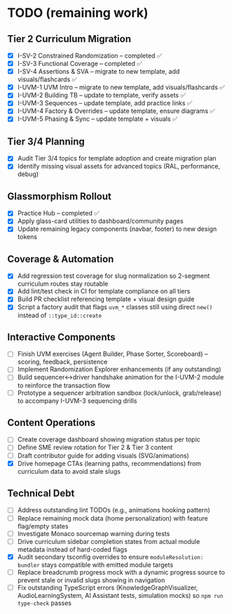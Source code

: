 
# TODO (remaining work)

## Tier 2 Curriculum Migration
- [x] I-SV-2 Constrained Randomization – completed ✅
- [x] I-SV-3 Functional Coverage – completed ✅
- [x] I-SV-4 Assertions & SVA – migrate to new template, add visuals/flashcards ✅
- [x] I-UVM-1 UVM Intro – migrate to new template, add visuals/flashcards ✅
- [x] I-UVM-2 Building TB – update to template, verify assets ✅
- [x] I-UVM-3 Sequences – update template, add practice links ✅
- [x] I-UVM-4 Factory & Overrides – update template, ensure diagrams ✅
- [x] I-UVM-5 Phasing & Sync – update template + visuals ✅

## Tier 3/4 Planning
- [x] Audit Tier 3/4 topics for template adoption and create migration plan
- [x] Identify missing visual assets for advanced topics (RAL, performance, debug)

## Glassmorphism Rollout
- [x] Practice Hub – completed ✅
- [x] Apply glass-card utilities to dashboard/community pages
- [x] Update remaining legacy components (navbar, footer) to new design tokens

## Coverage & Automation
- [x] Add regression test coverage for slug normalization so 2-segment curriculum routes stay routable
- [x] Add lint/test check in CI for template compliance on all tiers
- [x] Build PR checklist referencing template + visual design guide
- [x] Script a factory audit that flags `uvm_*` classes still using direct `new()` instead of `::type_id::create`

## Interactive Components
- [ ] Finish UVM exercises (Agent Builder, Phase Sorter, Scoreboard) – scoring, feedback, persistence
- [ ] Implement Randomization Explorer enhancements (if any outstanding)
- [ ] Build sequencer↔driver handshake animation for the I-UVM-2 module to reinforce the transaction flow
- [ ] Prototype a sequencer arbitration sandbox (lock/unlock, grab/release) to accompany I-UVM-3 sequencing drills

## Content Operations
- [ ] Create coverage dashboard showing migration status per topic
- [ ] Define SME review rotation for Tier 2 & Tier 3 content
- [ ] Draft contributor guide for adding visuals (SVG/animations)
- [x] Drive homepage CTAs (learning paths, recommendations) from curriculum data to avoid stale slugs

## Technical Debt
- [ ] Address outstanding lint TODOs (e.g., animations hooking pattern)
- [ ] Replace remaining mock data (home personalization) with feature flag/empty states
- [ ] Investigate Monaco sourcemap warning during tests
- [ ] Drive curriculum sidebar completion states from actual module metadata instead of hard-coded flags
- [x] Audit secondary tsconfig overrides to ensure `moduleResolution: bundler` stays compatible with emitted module targets
- [ ] Replace breadcrumb progress mock with a dynamic progress source to prevent stale or invalid slugs showing in navigation
- [ ] Fix outstanding TypeScript errors (KnowledgeGraphVisualizer, AudioLearningSystem, AI Assistant tests, simulation mocks) so `npm run type-check` passes
